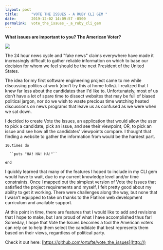 ```yaml
---
layout: post
title:      "VOTE THE ISSUES - A RUBY CLI GEM "
date:       2019-12-02 14:09:57 -0500
permalink:  vote_the_issues_-_a_ruby_cli_gem
---
```



**What issues are important to you? The American Voter?**

![](https://gonautical.com/blog/wp-content/uploads/2015/07/Happy-Birthday-America.jpg)

The 24 hour news cycle and "fake news" claims everywhere have made it increasingly difficult to gather reliable information on which to base our decision for whom we feel should be the next President of the United States. 

The idea for my first software engineering project came to me while discussing politics at work (don’t try this at home folks). I realized that I knew far less about the candidates than I'd like to. Unfortunately, most of us don’t have a lot of spare time to dissect websites that may be full of biased political jargon, nor do we wish to waste precious time watching heated discussions on news programs that leave us as confused as we were when we sat down.

I decided to create Vote the Issues, an application that would allow the user to pick a candidate, pick an issue, and see their viewpoint; OR, to pick an issue and see how all the candidates' viewpoints compare. I thought that finding a website to gather the information from would be the hardest part. 

``10.times do``

      ``puts "HA! HA! HA!"``
				 
``end``

I quickly learned that many of the features I hoped to include in my CLI gem would have to wait, due to my current knowledge level and/or time constraints. Once I mapped out the simplest version of Vote the Issues that satisfied the project requirements and myself, I felt pretty good about my ability to get it working. There were challenges along the way, but none that I wasn’t equipped to take on thanks to the Flatiron web development curriculum and available support. 

At this point in time, there are features that I would like to add and revisions that I hope to make, but I am proud of what I have accomplished thus far! Someday, I hope that Vote the Issues becomes a tool the American voters can rely on to help them select the candidate that best represents them based on their views, regardless of political party. 

Check it out here:  [https://github.com/ortufte/vote_the_issues](http://)
